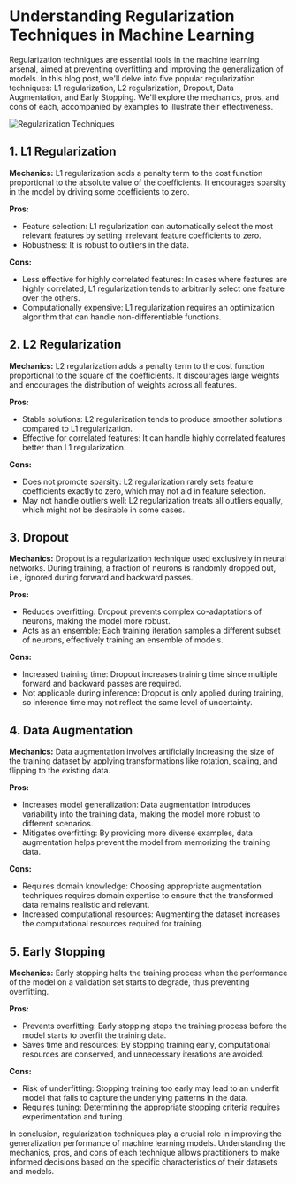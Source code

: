 # Understanding Regularization Techniques in Machine Learning

Regularization techniques are essential tools in the machine learning arsenal, aimed at preventing overfitting and improving the generalization of models. In this blog post, we'll delve into five popular regularization techniques: L1 regularization, L2 regularization, Dropout, Data Augmentation, and Early Stopping. We'll explore the mechanics, pros, and cons of each, accompanied by examples to illustrate their effectiveness.

![Regularization Techniques](https://www.google.com/url?sa=i&url=https%3A%2F%2Fwww.educba.com%2Fregularization-machine-learning%2F&psig=AOvVaw3h4KPH-SWSSSFRrdo1yv6F&ust=1717234945236000&source=images&cd=vfe&opi=89978449&ved=0CBUQjRxqFwoTCKDE7u3Mt4YDFQAAAAAdAAAAABAE)

## 1. L1 Regularization

**Mechanics:** L1 regularization adds a penalty term to the cost function proportional to the absolute value of the coefficients. It encourages sparsity in the model by driving some coefficients to zero.

**Pros:**
- Feature selection: L1 regularization can automatically select the most relevant features by setting irrelevant feature coefficients to zero.
- Robustness: It is robust to outliers in the data.

**Cons:**
- Less effective for highly correlated features: In cases where features are highly correlated, L1 regularization tends to arbitrarily select one feature over the others.
- Computationally expensive: L1 regularization requires an optimization algorithm that can handle non-differentiable functions.

## 2. L2 Regularization

**Mechanics:** L2 regularization adds a penalty term to the cost function proportional to the square of the coefficients. It discourages large weights and encourages the distribution of weights across all features.

**Pros:**
- Stable solutions: L2 regularization tends to produce smoother solutions compared to L1 regularization.
- Effective for correlated features: It can handle highly correlated features better than L1 regularization.

**Cons:**
- Does not promote sparsity: L2 regularization rarely sets feature coefficients exactly to zero, which may not aid in feature selection.
- May not handle outliers well: L2 regularization treats all outliers equally, which might not be desirable in some cases.

## 3. Dropout

**Mechanics:** Dropout is a regularization technique used exclusively in neural networks. During training, a fraction of neurons is randomly dropped out, i.e., ignored during forward and backward passes.

**Pros:**
- Reduces overfitting: Dropout prevents complex co-adaptations of neurons, making the model more robust.
- Acts as an ensemble: Each training iteration samples a different subset of neurons, effectively training an ensemble of models.

**Cons:**
- Increased training time: Dropout increases training time since multiple forward and backward passes are required.
- Not applicable during inference: Dropout is only applied during training, so inference time may not reflect the same level of uncertainty.

## 4. Data Augmentation

**Mechanics:** Data augmentation involves artificially increasing the size of the training dataset by applying transformations like rotation, scaling, and flipping to the existing data.

**Pros:**
- Increases model generalization: Data augmentation introduces variability into the training data, making the model more robust to different scenarios.
- Mitigates overfitting: By providing more diverse examples, data augmentation helps prevent the model from memorizing the training data.

**Cons:**
- Requires domain knowledge: Choosing appropriate augmentation techniques requires domain expertise to ensure that the transformed data remains realistic and relevant.
- Increased computational resources: Augmenting the dataset increases the computational resources required for training.

## 5. Early Stopping

**Mechanics:** Early stopping halts the training process when the performance of the model on a validation set starts to degrade, thus preventing overfitting.

**Pros:**
- Prevents overfitting: Early stopping stops the training process before the model starts to overfit the training data.
- Saves time and resources: By stopping training early, computational resources are conserved, and unnecessary iterations are avoided.

**Cons:**
- Risk of underfitting: Stopping training too early may lead to an underfit model that fails to capture the underlying patterns in the data.
- Requires tuning: Determining the appropriate stopping criteria requires experimentation and tuning.

In conclusion, regularization techniques play a crucial role in improving the generalization performance of machine learning models. Understanding the mechanics, pros, and cons of each technique allows practitioners to make informed decisions based on the specific characteristics of their datasets and models.